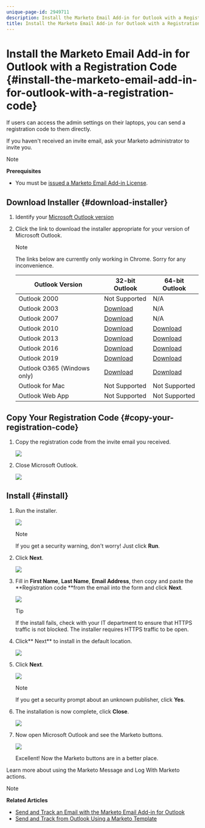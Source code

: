 ```yaml
---
unique-page-id: 2949711
description: Install the Marketo Email Add-in for Outlook with a Registration Code - Marketo Docs - Product Documentation
title: Install the Marketo Email Add-in for Outlook with a Registration Code
---
```


# Install the Marketo Email Add-in for Outlook with a Registration Code {#install-the-marketo-email-add-in-for-outlook-with-a-registration-code}

If users can access the admin settings on their laptops, you can send a registration code to them directly.

If you haven't received an invite email, ask your Marketo administrator to invite you.

>[!NOTE]
>
>**Prerequisites**
>
>* You must be [issued a Marketo Email Add-in License](issue-a-marketo-email-add-in-license.md).
>

## Download Installer {#download-installer}

1. Identify your [Microsoft Outlook version](http://support.office.com/en-us/article/what-version-of-outlook-do-i-have-b3a9568c-edb5-42b9-9825-d48d82b2257c)
1. Click the link to download the installer appropriate for your version of Microsoft Outlook.

   >[!NOTE]
   >
   >The links below are currently only working in Chrome. Sorry for any inconvenience.

   | Outlook Version |32-bit Outlook |64-bit Outlook |
   |---|---|---|
   | Outlook 2000 |Not Supported |N/A |
   | Outlook 2003 | [Download](http://munchkin.marketo.net/MarketoAddInSetup32.msi) |N/A |
   | Outlook 2007 | [Download](http://munchkin.marketo.net/MarketoAddInSetup32.msi) |N/A |
   | Outlook 2010 | [Download](http://munchkin.marketo.net/MarketoAddInSetup32.msi) | [Download](http://munchkin.marketo.net/MarketoAddInSetup64.msi) |
   | Outlook 2013 | [Download](http://munchkin.marketo.net/MarketoAddInSetup32.msi) | [Download](http://munchkin.marketo.net/MarketoAddInSetup64.msi) |
   | Outlook 2016 | [Download](http://munchkin.marketo.net/MarketoAddInSetup32.msi) | [Download](http://munchkin.marketo.net/MarketoAddInSetup64.msi) |
   | Outlook 2019 | [Download](http://munchkin.marketo.net/MarketoAddInSetup32.msi) | [Download](http://munchkin.marketo.net/MarketoAddInSetup64.msi) |
   | Outlook O365 (Windows only) | [Download](http://munchkin.marketo.net/MarketoAddInSetup32.msi) | [Download](http://munchkin.marketo.net/MarketoAddInSetup64.msi) |
   | Outlook for Mac |Not Supported |Not Supported |
   | Outlook Web App |Not Supported |Not Supported |

## Copy Your Registration Code {#copy-your-registration-code}

1. Copy the registration code from the invite email you received.

   ![](assets/image2016-7-22-10-3a45-3a10.png)

1. Close Microsoft Outlook.

   ![](assets/ent-key-close-outlook-hand.png)

## Install {#install}

1. Run the installer.

   ![](assets/image2016-7-25-10-3a23-3a33.png)

   >[!NOTE]
   >
   >If you get a security warning, don't worry! Just click **Run**.

1. Click **Next**.

   ![](assets/welcome-to-the-setup-wizard-hand.png)

1. Fill in **First Name**, **Last Name**, **Email Address**, then copy and paste the **Registration code **from the email into the form and click **Next**.

   ![](assets/enter-your-information-hands.png)

   >[!TIP]
   >
   >If the install fails, check with your IT department to ensure that HTTPS traffic is not blocked. The installer requires HTTPS traffic to be open.

1. Click** Next** to install in the default location.

   ![](assets/select-installation-folder-hand.png)

1. Click **Next**.

   ![](assets/confirm-installation-hand.png)

   >[!NOTE]
   >
   >If you get a security prompt about an unknown publisher, click **Yes**.

1. The installation is now complete, click **Close**.

   ![](assets/image2014-9-23-15-3a52-3a11.png)

1. Now open Microsoft Outlook and see the Marketo buttons.

   ![](assets/image2016-8-24-15-3a47-3a38.png)

   Excellent! Now the Marketo buttons are in a better place.

Learn more about using the Marketo Message and Log With Marketo actions.

>[!NOTE]
>
>**Related Articles**
>
>* [Send and Track an Email with the Marketo Email Add-in for Outlook](send-and-track-an-email-with-the-email-add-in-for-outlook.md)
>* [Send and Track from Outlook Using a Marketo Template](send-and-track-from-outlook-using-a-marketo-template.md)
>

